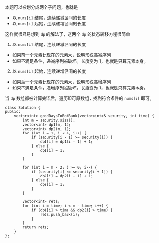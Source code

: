 本题可以被划分成两个子问题，也就是
- 以 `nums[i]` 结尾，连续递减区间的长度
- 以 `nums[i]` 起始，连续递增区间的长度

这样就很容易想到 `dp` 的解法了，这两个 `dp` 的状态转移方程很简单

1. 以 `nums[i]` 结尾，连续递减区间的长度
 - 如果前一个元素比现在的元素大，说明形成递减序列
 - 如果不满足条件，递减序列被破坏。长度变为 1，也就是只算元素本身。

2. 以 `nums[i]` 起始，连续递增区间的长度
 - 如果后一个元素比现在的元素大，说明形成递增序列
 - 如果不满足条件，递增序列被破坏。长度变为 1，也就是只算元素本身。

当 `dp` 数组都被计算完毕后，遍历即可原数组，找到符合条件的 `nums[i]` 即可。

```
class Solution {
public:
    vector<int> goodDaysToRobBank(vector<int>& security, int time) {
        int m = security.size();
        vector<int> dp1(m, 1);
        vector<int> dp2(m, 1);
        for (int i = 1; i < m; i++) {
            if (security[i - 1] >= security[i]) {
                dp1[i] = dp1[i - 1] + 1;
            } else {
                dp1[i] = 1;
            }
        }
        
        for (int i = m - 2; i >= 0; i--) {
            if (security[i] <= security[i + 1]) {
                dp2[i] = dp2[i + 1] + 1;
            } else {
                dp2[i] = 1;
            }
        }
        
        vector<int> rets;
        for (int i = time; i < m - time; i++) {
            if (dp1[i] > time && dp2[i] > time) {
                rets.push_back(i);
            }
        }
        return rets;
    }
};
```